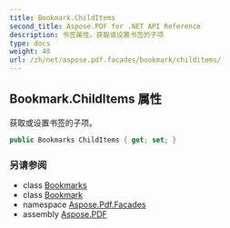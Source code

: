 ```yaml
---
title: Bookmark.ChildItems
second_title: Aspose.PDF for .NET API Reference
description: 书签属性。获取或设置书签的子项
type: docs
weight: 40
url: /zh/net/aspose.pdf.facades/bookmark/childitems/
---
```

## Bookmark.ChildItems 属性

获取或设置书签的子项。

```csharp
public Bookmarks ChildItems { get; set; }
```

### 另请参阅

* class [Bookmarks](../../bookmarks/)
* class [Bookmark](../)
* namespace [Aspose.Pdf.Facades](../../../aspose.pdf.facades/)
* assembly [Aspose.PDF](../../../)